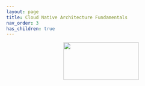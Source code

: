 ```yaml
---
layout: page
title: Cloud Native Architecture Fundamentals
nav_order: 3
has_children: true
---
```


<center><img src="{{ site.baseurl }}/assets/images/58480a44cef1014c0b5e4917.png" width="200" height="100"></center>
